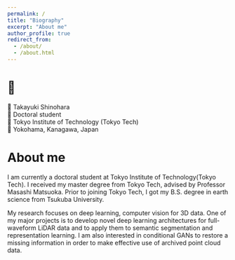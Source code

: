 ```yaml
---
permalink: /
title: "Biography"
excerpt: "About me"
author_profile: true
redirect_from: 
  - /about/
  - /about.html
---
```



👋 
======
📛 Takayuki Shinohara  
📖 Doctoral student  
🏫 Tokyo Institute of Technology (Tokyo Tech)  
📍 Yokohama, Kanagawa, Japan  


About me
======
I am currently a doctoral student at Tokyo Institute of Technology(Tokyo Tech). I received my master degree from Tokyo Tech, advised by Professor Masashi Matsuoka. Prior to joining Tokyo Tech, I got my B.S. degree in earth science from Tsukuba University.

My research focuses on deep learning, computer vision for 3D data. One of my major projects is to develop novel deep learning architectures for full-waveform LiDAR data and to apply them to semantic segmentation and representation learning. 
I am also interested in conditional GANs to restore a missing information in order to make effective use of archived point cloud data.